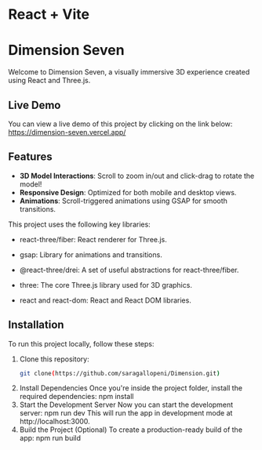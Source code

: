 # React + Vite

# Dimension Seven

Welcome to Dimension Seven, a visually immersive 3D experience created using React and Three.js.

## Live Demo
You can view a live demo of this project by clicking on the link below:
https://dimension-seven.vercel.app/

## Features
- **3D Model Interactions**: Scroll to zoom in/out and click-drag to rotate the model!
- **Responsive Design**: Optimized for both mobile and desktop views.
- **Animations**: Scroll-triggered animations using GSAP for smooth transitions.

This project uses the following key libraries:

- react-three/fiber: React renderer for Three.js.

- gsap: Library for animations and transitions.

- @react-three/drei: A set of useful abstractions for react-three/fiber.

- three: The core Three.js library used for 3D graphics.

- react and react-dom: React and React DOM libraries.
  
## Installation

To run this project locally, follow these steps:

1. Clone this repository:
   ```bash
   git clone(https://github.com/saragallopeni/Dimension.git)

2. Install Dependencies
Once you're inside the project folder, install the required dependencies:
npm install
3. Start the Development Server
Now you can start the development server:
npm run dev
This will run the app in development mode at http://localhost:3000.
4. Build the Project (Optional)
To create a production-ready build of the app:
npm run build
